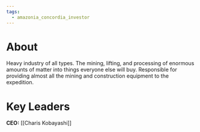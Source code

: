 ```yaml
---
tags:
  - amazonia_concordia_investor
---
```

# About
Heavy industry of all types. The mining, lifting, and processing of enormous amounts of matter into things everyone else will buy. Responsible for providing almost all the mining and construction equipment to the expedition. 

# Key Leaders
**CEO:** [[Charis Kobayashi]]
